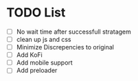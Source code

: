 # TODO List

- [ ] No wait time after successfull stratagem
- [ ] clean up js and css
- [ ] Minimize Discrepencies to original
- [ ] Add KoFi
- [ ] Add mobile support
- [ ] Add preloader